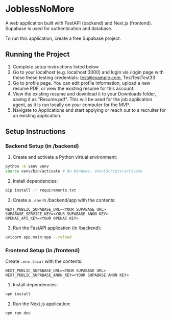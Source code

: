 # JoblessNoMore

A web application built with FastAPI (backend) and Next.js (frontend). Supabase is used for authentication and database.

To run this application, create a free Supabase project.

## Running the Project

1. Complete setup instructions listed below
2. Go to your localhost (e.g. localhost:3000) and login via /login page with these these testing credentials:
   test@example.com, TestTestTest33
3. Go to profile page. You can edit profile information, upload a new resume PDF, or view the existing resume for this account.
4. View the existing resume and download it to your Downloads folder, saving it as "Resume.pdf". This will be used for the job application agent, as it is run locally on your computer for the MVP.
5. Navigate to Applications and start applying or reach out to a recruiter for an existing application.

## Setup Instructions

### Backend Setup (in /backend)
1. Create and activate a Python virtual environment:
```bash
python -m venv venv
source venv/bin/activate # On Windows: venv\Scripts\activate
```

2. Install dependencies:
```bash
pip install -r requirements.txt
```

3. Create a `.env` in /backend/app with the contents:
```
NEXT_PUBLIC_SUPABASE_URL=<YOUR SUPABASE URL>
SUPABASE_SERVICE_KEY=<YOUR SUPABASE ANON KEY>
OPENAI_API_KEY=<YOUR OPENAI KEY>
```

3. Run the FastAPI application (in /backend):
```bash
uvicorn app.main:app --reload
```

### Frontend Setup (in /frontend)
Create `.env.local` with the contents:
```
NEXT_PUBLIC_SUPABASE_URL=<YOUR SUPABASE URL>
NEXT_PUBLIC_SUPABASE_ANON_KEY=<YOUR SUPABASE ANON KEY>
```

1. Install dependencies:
```bash
npm install
```

2. Run the Next.js application:
```bash
npm run dev
```

